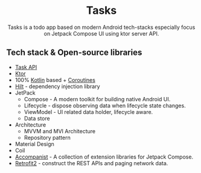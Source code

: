 <h1 align="center">Tasks</h1>

<p align="center"> 
Tasks is a todo app based on modern Android tech-stacks especially focus on Jetpack Compose UI using ktor server API.
</p>

## Tech stack & Open-source libraries
- [Task API](https://github.com/helmy2/ktor_tasks)
- [Ktor](https://ktor.io/)
- 100% [Kotlin](https://kotlinlang.org/) based + [Coroutines](https://github.com/Kotlin/kotlinx.coroutines) 
- [Hilt](https://developer.android.com/training/dependency-injection/hilt-android) - dependency injection library
- JetPack
  - Compose - A modern toolkit for building native Android UI.
  - Lifecycle - dispose observing data when lifecycle state changes.
  - ViewModel - UI related data holder, lifecycle aware.
  - Data store
- Architecture
  - MVVM and MVI Architecture 
  - Repository pattern
- Material Design 
- Coil
- [Accompanist](https://github.com/google/accompanist) - A collection of extension libraries for Jetpack Compose.
- [Retrofit2](https://github.com/square/retrofit) - construct the REST APIs and paging network data.

